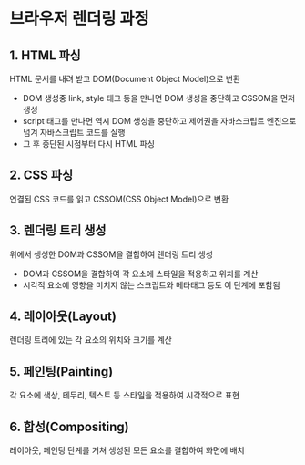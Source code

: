# 브라우저 렌더링 과정

## 1. HTML 파싱

HTML 문서를 내려 받고 DOM(Document Object Model)으로 변환

- DOM 생성중 link, style 태그 등을 만나면 DOM 생성을 중단하고 CSSOM을 먼저 생성
- script 태그를 만나면 역시 DOM 생성을 중단하고 제어권을 자바스크립트 엔진으로 넘겨 자바스크립트 코드를 실행
- 그 후 중단된 시점부터 다시 HTML 파싱

## 2. CSS 파싱

연결된 CSS 코드를 읽고 CSSOM(CSS Object Model)으로 변환

## 3. 렌더링 트리 생성

위에서 생성한 DOM과 CSSOM을 결합하여 렌더링 트리 생성

- DOM과 CSSOM을 결합하여 각 요소에 스타일을 적용하고 위치를 계산
- 시각적 요소에 영향을 미치지 않는 스크립트와 메타태그 등도 이 단계에 포함됨

## 4. 레이아웃(Layout)

렌더링 트리에 있는 각 요소의 위치와 크기를 계산

## 5. 페인팅(Painting)

각 요소에 색상, 테두리, 텍스트 등 스타일을 적용하여 시각적으로 표현

## 6. 합성(Compositing)

레이아웃, 페인팅 단계를 거쳐 생성된 모든 요소를 결합하여 화면에 배치
